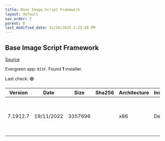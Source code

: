 ```yaml
---
title: Base Image Script Framework
layout: default
nav_order: 2
parent: B
last_modified_date: 31/10/2025 1:25:28 PM
---
```


## Base Image Script Framework

[Source](https://eucweb.com/)

Evergreen app: `BISF`. Found **1** installer.

Last check: 🟢

| Version  | Date       | Size    | Sha256 | Architecture | InstallerType | Type | URI                                                                                                                                                                                    |
| -------- | ---------- | ------- | ------ | ------------ | ------------- | ---- | -------------------------------------------------------------------------------------------------------------------------------------------------------------------------------------- |
| 7.1912.7 | 19/11/2022 | 3357696 |        | x86          | Default       | MSI  | [https://github.com/EUCweb/BIS-F/releases/download/7.1912.7/setup-BIS-F-7.1912.7.11042.MSI](https://github.com/EUCweb/BIS-F/releases/download/7.1912.7/setup-BIS-F-7.1912.7.11042.MSI) |
